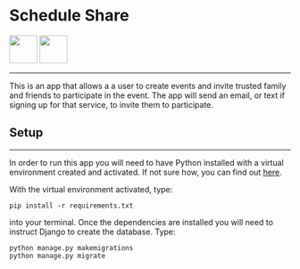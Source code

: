 # Schedule Share
<img src=https://user-images.githubusercontent.com/31383711/204903829-ab7de929-6738-487e-8363-c3697b96a4e4.svg width=50 /> <img src=https://user-images.githubusercontent.com/31383711/190922610-d309b96e-318e-4e82-9b04-8eb2ab52938d.png width=50 />

___
This is an app that allows a a user to create events and invite trusted family 
and friends to participate in the event. The app will send an email, or text if 
signing up for that service, to invite them to participate.


## Setup
___

In order to run this app you will need to have Python installed with a virtual 
environment created and activated. If not sure how, you can find out 
[here](https://github.com/jalnor/install_documentation/blob/edd4efbefc403062b11f186d5d7ef8c9c27a2ad7/Python_Related/PYTHONINSTALL.md).

With the virtual environment activated, type:

``` pip install -r requirements.txt ```

into your terminal. Once the dependencies are installed you will need to instruct 
Django to create the database. Type:

```
python manage.py makemigrations
python manage.py migrate
```

